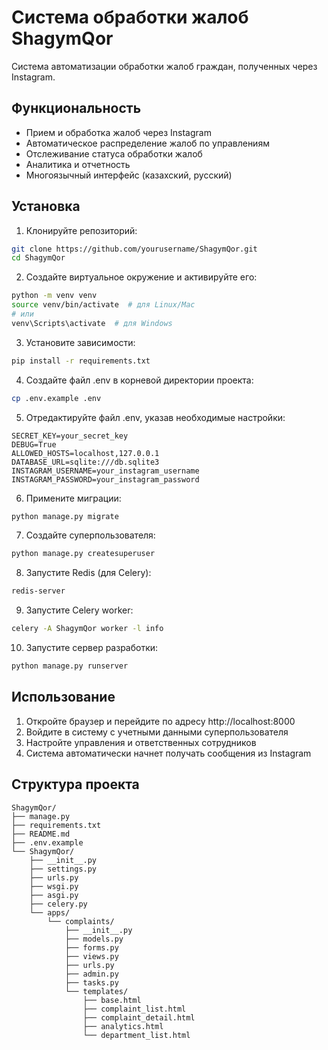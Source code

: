 # Система обработки жалоб ShagymQor

Система автоматизации обработки жалоб граждан, полученных через Instagram.

## Функциональность

- Прием и обработка жалоб через Instagram
- Автоматическое распределение жалоб по управлениям
- Отслеживание статуса обработки жалоб
- Аналитика и отчетность
- Многоязычный интерфейс (казахский, русский)

## Установка

1. Клонируйте репозиторий:
```bash
git clone https://github.com/yourusername/ShagymQor.git
cd ShagymQor
```

2. Создайте виртуальное окружение и активируйте его:
```bash
python -m venv venv
source venv/bin/activate  # для Linux/Mac
# или
venv\Scripts\activate  # для Windows
```

3. Установите зависимости:
```bash
pip install -r requirements.txt
```

4. Создайте файл .env в корневой директории проекта:
```bash
cp .env.example .env
```

5. Отредактируйте файл .env, указав необходимые настройки:
```
SECRET_KEY=your_secret_key
DEBUG=True
ALLOWED_HOSTS=localhost,127.0.0.1
DATABASE_URL=sqlite:///db.sqlite3
INSTAGRAM_USERNAME=your_instagram_username
INSTAGRAM_PASSWORD=your_instagram_password
```

6. Примените миграции:
```bash
python manage.py migrate
```

7. Создайте суперпользователя:
```bash
python manage.py createsuperuser
```

8. Запустите Redis (для Celery):
```bash
redis-server
```

9. Запустите Celery worker:
```bash
celery -A ShagymQor worker -l info
```

10. Запустите сервер разработки:
```bash
python manage.py runserver
```

## Использование

1. Откройте браузер и перейдите по адресу http://localhost:8000
2. Войдите в систему с учетными данными суперпользователя
3. Настройте управления и ответственных сотрудников
4. Система автоматически начнет получать сообщения из Instagram

## Структура проекта

```
ShagymQor/
├── manage.py
├── requirements.txt
├── README.md
├── .env.example
└── ShagymQor/
    ├── __init__.py
    ├── settings.py
    ├── urls.py
    ├── wsgi.py
    ├── asgi.py
    ├── celery.py
    └── apps/
        └── complaints/
            ├── __init__.py
            ├── models.py
            ├── forms.py
            ├── views.py
            ├── urls.py
            ├── admin.py
            ├── tasks.py
            └── templates/
                ├── base.html
                ├── complaint_list.html
                ├── complaint_detail.html
                ├── analytics.html
                └── department_list.html
```
